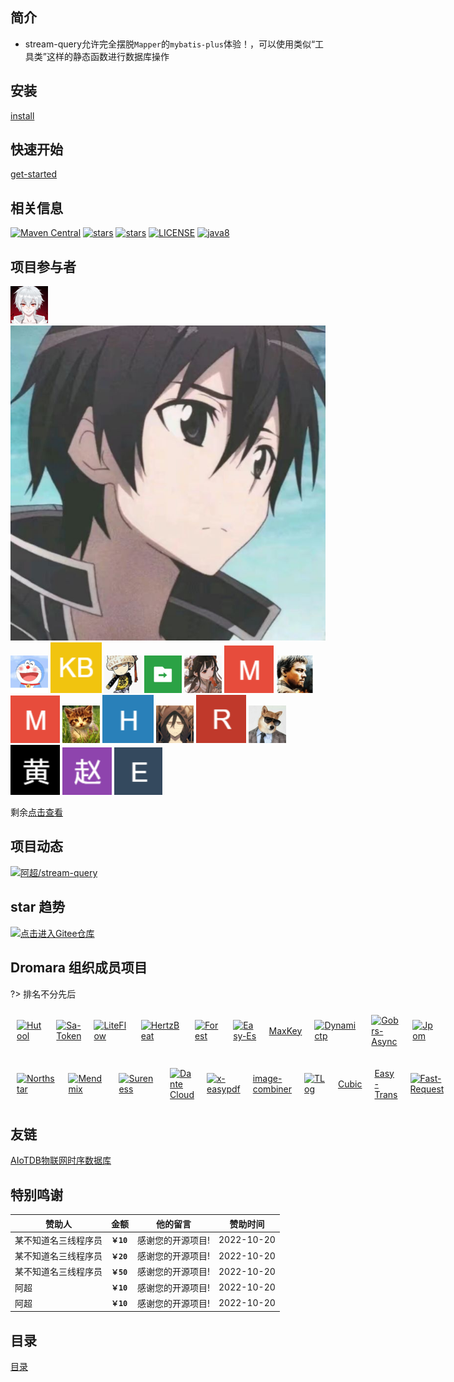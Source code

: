 ## 简介

- stream-query允许完全摆脱`Mapper`的`mybatis-plus`体验！，可以使用类似“工具类”这样的静态函数进行数据库操作

## 安装

[install](/docs/install.md ':include')

## 快速开始

[get-started](/docs/get-started.md ':include')

## 相关信息

[![Maven Central](https://img.shields.io/maven-central/v/org.dromara.streamquery/stream-query.svg?label=Maven%20Central)](https://search.maven.org/artifact/org.dromara.streamquery/stream-query)
[![stars](https://gitee.com/dromara/stream-query/badge/star.svg)](https://gitee.com/dromara/stream-query)
[![stars](https://img.shields.io/github/stars/dromara/stream-query.svg?style=social)](https://github.com/dromara/stream-query)
[![LICENSE](https://img.shields.io/badge/license-Apache%202-blue)](https://github.com/dromara/stream-query/blob/master/LICENSE)
[![java8](https://img.shields.io/badge/java-8+-blue)](https://docs.oracle.com/javase/8/docs/)

## 项目参与者

[![logo](/static/img/VampireAchao.png ':class=round :size=50  :alt=阿超')](https://gitee.com/VampireAchao )
[![logo](/static/img/ZVerify.png ':class=round :size=50  :alt=瓷瓷瓷瓷瓷仔')](https://gitee.com/ZVerify )
[![logo](/static/img/Looo.png ':class=round :size=50  :alt=Looo')](https://gitee.com/yangzhihong )
[![logo](/static/img/kongbai.png ':class=round :size=50  :alt=kong bai')](https://gitee.com/github-bot )
[![logo](/static/img/handy.png ':class=round :size=50  :alt=handy')](https://gitee.com/handy-git )
[![logo](/static/img/Javaer.png ':class=round :size=50  :alt=javaer')](https://gitee.com/xingxichen )
[![logo](/static/img/CherryRum.png ':class=round :size=50  :alt=CherryRum')](https://gitee.com/henan_is_unique_oldletter )
[![logo](/static/img/mawang.png ':class=round :size=50  :alt=mawang')](https://gitee.com/huangyoupeng )
[![logo](/static/img/qimadezuopin.png ':class=round :size=50  :alt=齐马的作品')](https://gitee.com/zimablue )
[![logo](/static/img/mawang.png ':class=round :size=50  :alt=meijiall')](https://gitee.com/chlwmj )
[![logo](/static/img/adeng.png ':class=round :size=50  :alt=adeng')](https://gitee.com/HiAscend )
[![logo](/static/img/Hwwwww.png ':class=round :size=50  :alt=hwwwww')](https://gitee.com/hwwwww )
[![logo](/static/img/moli.png ':class=round :size=50  :alt=沫离')](https://gitee.com/oldx )
[![logo](/static/img/Rain.png ':class=round :size=50  :alt=Rain')](https://gitee.com/hfruiyun )
[![logo](/static/img/yangdaxia.png ':class=round :size=50  :alt=杨大侠')](https://gitee.com/kotiger )
[![logo](/static/img/huangkaicheng.png ':class=round :size=50  :alt=黄凯成')](https://gitee.com/eleven716 )
[![logo](/static/img/zhaojiafan.png ':class=round :size=50  :alt=赵佳帆')](https://gitee.com/zjfDemo_admin )
[![logo](/static/img/emptypoint.png ':class=round :size=50  :alt=emptypoint')](https://gitee.com/emptypoint )

剩余[点击查看](https://gitee.com/VampireAchao/stream-query/contributors)

## 项目动态

[![阿超/stream-query](https://gitee.com/VampireAchao/stream-query/widgets/widget_card.svg?colors=4183c4,ffffff,ffffff,e3e9ed,666666,9b9b9b)](https://gitee.com/VampireAchao/stream-query)

## star 趋势

[![点击进入Gitee仓库](https://zangzang.oss-cn-beijing.aliyuncs.com/img/stream-query.jpg)](https://gitee.com/VampireAchao/stream-query)

## Dromara 组织成员项目

?> 排名不分先后

<div class="docsDromara">

[![Hutool](https://plus.hutool.cn/images/hutool.svg ':class=dromaraLogo')](http://hutool.cn/ 'Hutool: A set of tools that keep Java sweet.')
[![Sa-Token](https://sa-token.cc/logo.png ':class=dromaraLogo')](https://sa-token.cc/ 'Sa-Token: 一个轻量级 java 权限认证框架，让鉴权变得简单、优雅！')
[![LiteFlow](https://liteflow.yomahub.com/img/logo.png ':class=dromaraLogo')](https://liteflow.yomahub.com 'LiteFlow: 轻量，快速，稳定可编排的组件式规则引擎')
[![HertzBeat](https://hertzbeat.com/img/tancloud-logo.svg ':class=dromaraLogo')](https://hertzbeat.com/ 'HertzBeat: 易用友好的开源实时监控系统')
[![Forest](https://forest.dtflyx.com/img/logo.png ':class=dromaraLogo')](https://forest.dtflyx.com/ 'Forest: 声明式HTTP客户端框架，减轻您的开发负担')
[![Easy-Es](https://www.easy-es.cn/img/logo.png ':class=dromaraLogo')](https://www.easy-es.cn/ 'Easy-Es: 傻瓜级ElasticSearch搜索引擎ORM框架')
[MaxKey](https://maxkey.top 'MaxKey: 业界领先的身份管理和认证产品')
[![Dynamictp](https://dynamictp.cn/logo.png ':class=dromaraLogo')](https://dynamictp.cn/ 'Dynamictp: 基于配置中心的轻量级动态可监控线程池')
[![Gobrs-Async](https://async.sizegang.cn/img/logo.png ':class=dromaraLogo')](https://async.sizegang.cn/ 'Gobrs-Async: 高性能多线程并发编程与动态编排框架')
[![Jpom](https://jpom.top/images/jpom_logo.png ':class=dromaraLogo')](https://jpom.top/ 'Jpom: 简而轻的低侵入式在线构建、自动部署、日常运维、项目监控软件')

</div>

<div class="docsDromara">

[![Northstar](https://www.quantit.tech/assets/logo.svg ':class=dromaraLogo')](https://www.quantit.tech/ 'Northstar: 致力于降低量化交易门槛的程序化交易系统')
[![Mendmix](https://www.jeesuite.com/assets/logo.png ':class=dromaraLogo')](https://www.jeesuite.com/ 'Mendmix: 开源分布式云原生架构一站式解决方案')
[![Sureness](https://cdn.jsdelivr.net/gh/usthe/sureness@gh-pages/img/icon128.svg ':class=dromaraLogo')](https://su.usthe.com/ 'Sureness: Focus on Protection of API')
[![Dante Cloud](https://www.herodotus.cn/logo.png ':class=dromaraLogo')](https://www.herodotus.cn/ 'Dante Cloud: 简洁优雅 · 稳定高效 | 宁静致远 · 精益求精')
[![x-easypdf](https://www.x-easypdf.cn/logo.png ':class=dromaraLogo')](https://www.x-easypdf.cn/ 'x-easypdf: 一个用搭积木的方式构建pdf的框架')
[image-combiner](http://dromara.gitee.io/image-combiner 'image-combiner: 专门用于图片合成的工具')
[![TLog](https://tlog.yomahub.com/img/logo.png ':class=dromaraLogo')](https://tlog.yomahub.com/ 'TLog: 轻量级的分布式日志标记追踪神器')
[Cubic](https://cubic.jiagoujishu.com/ 'Cubic: 一站式问题分析解决平台')
[Easy-Trans](http://easy-trans.fhs-opensource.top/ 'Easy-Trans: 一个注解搞定数据翻译,减少30%SQL代码量')
[![Fast-Request](https://dromara.gitee.io/fast-request/img/logo/logo.svg ':class=dromaraLogo')](https://dromara.gitee.io/fast-request/ 'Fast-Request: 为简化调试API而生')

</div>

<style>
.docsDromara > p{
    display:flex;
    align-items: center;
}
.docsDromara > p > a{
    margin: 10px;
}
.dromaraLogo{
    width: 10vw;
}
</style>

## 友链

[AIoTDB物联网时序数据库](https://786744873.github.io/aiotdb/#/docs/02-core 'AIoTDB物联网时序数据库')

## 特别鸣谢

| 赞助人 | 金额        | 他的留言      | 赞助时间       |
|-----|-----------|-----------|------------|
| 某不知道名三线程序员    | **`￥10`** | 感谢您的开源项目! | 2022-10-20 |
| 某不知道名三线程序员    | **`￥20`** | 感谢您的开源项目! | 2022-10-20 |
| 某不知道名三线程序员    | **`￥50`** | 感谢您的开源项目! | 2022-10-20 |
| 阿超    | **`￥10`** | 感谢您的开源项目! | 2022-10-20 |
| 阿超    | **`￥10`** | 感谢您的开源项目! | 2022-10-20 |

## 目录

[目录](_sidebar.md ':include')


